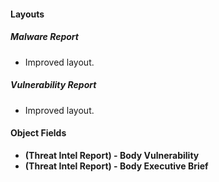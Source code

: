 
#### Layouts
##### Malware Report
- Improved layout.
##### Vulnerability Report
- Improved layout.
#### Object Fields
- **(Threat Intel Report) - Body Vulnerability**
- **(Threat Intel Report) - Body Executive Brief**
